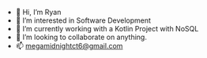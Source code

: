 - 👋 Hi, I’m Ryan
- 👀 I’m interested in Software Development
- 🌱 I’m currently working with a Kotlin Project with NoSQL
- 💞️ I’m looking to collaborate on anything. 
- 📫 megamidnightct6@gmail.com

<!---
MegaMidnight/MegaMidnight is a ✨ special ✨ repository because its `README.md` (this file) appears on your GitHub profile.
You can click the Preview link to take a look at your changes.
--->
